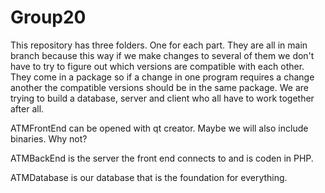 # Group20

This repository has three folders. One for each part. They are all in main branch because this way if we make changes to several of them we don't have to try to figure out which versions are compatible with each other. They come in a package so if a change in one program requires a change another the compatible versions should be in the same package. We are trying to build a database, server and client who all have to work together after all.

ATMFrontEnd can be opened with qt creator. Maybe we will also include binaries. Why not?

ATMBackEnd is the server the front end connects to and is coden in PHP.

ATMDatabase is our database that is the foundation for everything.


